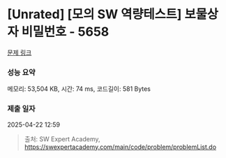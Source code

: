 # [Unrated] [모의 SW 역량테스트] 보물상자 비밀번호 - 5658 

[문제 링크](https://swexpertacademy.com/main/code/problem/problemDetail.do?contestProbId=AWXRUN9KfZ8DFAUo) 

### 성능 요약

메모리: 53,504 KB, 시간: 74 ms, 코드길이: 581 Bytes

### 제출 일자

2025-04-22 12:59



> 출처: SW Expert Academy, https://swexpertacademy.com/main/code/problem/problemList.do
